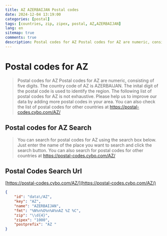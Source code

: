 ```yaml
---
title: AZ AZERBAIJAN Postal codes 
date: 2024-12-04 13:19:00
categories: [postal]
tags: [countries, zip, zipex, postal, AZ,AZERBAIJAN]
lang: en
sitemap: true
comments: true
description: Postal codes for AZ Postal codes for AZ are numeric, consisting of five digits. The country code of AZ is AZERBAIJAN. The inital digit of the postal code is used to identify the region. The following list of postal codes for AZ is not exhaustive. Please help us to improve our data by adding more postal codes in your area. You can also check the list of postal codes for other countries at https://postal-codes.cybo.com/AZ/
---
```


# Postal codes for AZ
> Postal codes for AZ Postal codes for AZ are numeric, consisting of five digits. The country code of AZ is AZERBAIJAN. The inital digit of the postal code is used to identify the region. The following list of postal codes for AZ is not exhaustive. Please help us to improve our data by adding more postal codes in your area. You can also check the list of postal codes for other countries at https://postal-codes.cybo.com/AZ/

## Postal codes for AZ Search 
> You can search for postal codes for AZ using the search box below. Just enter the name of the place you want to search and click the search button. You can also search for postal codes for other countries at https://postal-codes.cybo.com/AZ/

## Postal Codes Search Url

[https://postal-codes.cybo.com/AZ/](https://postal-codes.cybo.com/AZ/)
```json
{
    "id": "data\/AZ",
    "key": "AZ",
    "name": "AZERBAIJAN",
    "fmt": "%N%n%O%n%A%nAZ %Z %C",
    "zip": "\\d{4}",
    "zipex": "1000",
    "postprefix": "AZ "
}
```
